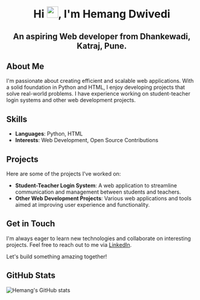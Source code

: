 <h1 align="center">Hi <img src="https://user-images.githubusercontent.com/18350557/176309783-0785949b-9127-417c-8b55-ab5a4333674e.gif" height="30px" width="30px">, I'm Hemang Dwivedi</h1>

<h2 align="center">An aspiring Web developer from Dhankewadi, Katraj, Pune.</h2>

## About Me

I'm passionate about creating efficient and scalable web applications. With a solid foundation in Python and HTML, I enjoy developing projects that solve real-world problems. I have experience working on student-teacher login systems and other web development projects.

## Skills

- **Languages**: Python, HTML
- **Interests**: Web Development, Open Source Contributions

## Projects

Here are some of the projects I've worked on:

- **Student-Teacher Login System**: A web application to streamline communication and management between students and teachers.
- **Other Web Development Projects**: Various web applications and tools aimed at improving user experience and functionality.

## Get in Touch

I'm always eager to learn new technologies and collaborate on interesting projects. Feel free to reach out to me via [LinkedIn](https://www.linkedin.com/in/hemang-dwivedi-231b941b2/).

Let's build something amazing together!

## GitHub Stats

![Hemang's GitHub stats](https://github-readme-stats.vercel.app/api?username=Hemang-Dwivedi&show_icons=true&theme=radical)
